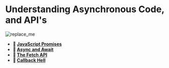 # Understanding Asynchronous Code, and API's

![replace_me](https://codeworks.blob.core.windows.net/public/assets/img/illustrations/placeholder.svg)

<!-- TODO update week -->
* **📖 [JavaScript Promises](https://codeworksacademy.com/fs-student-guide/resources/wk4/02-Promises)**
* **📖 [Async and Await](https://codeworksacademy.com/fs-student-guide/resources/wk4/03-Async-Await)**
* **📖 [The Fetch API](https://codeworksacademy.com/fs-student-guide/resources/wk4/04-Fetch)**
* **📖 [Callback Hell](https://codeworksacademy.com/fs-student-guide/resources/wk4/01-Callbacks)**
